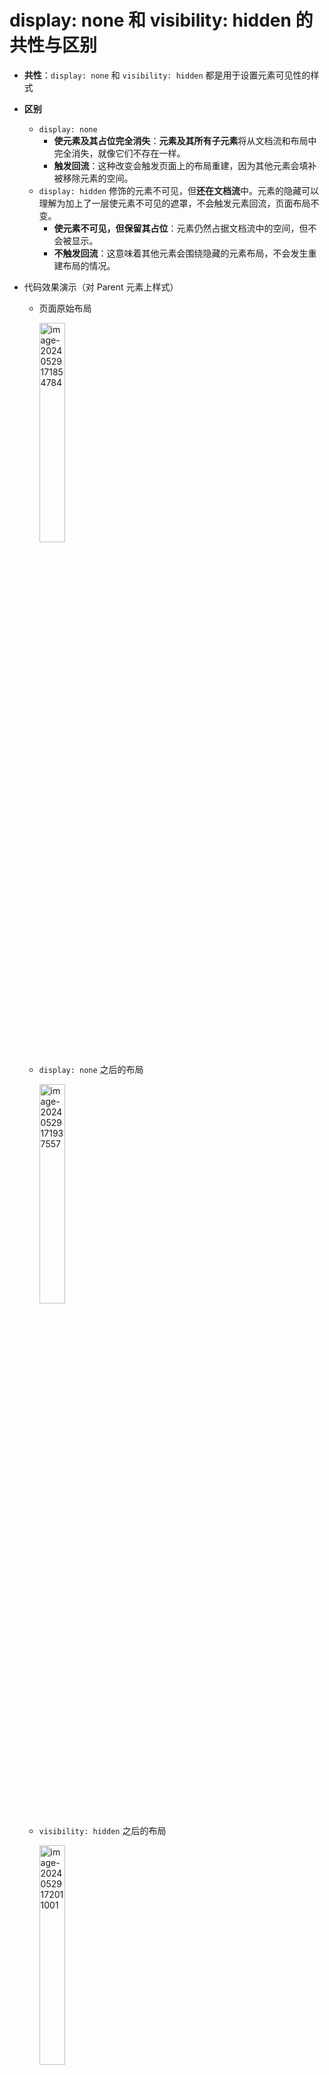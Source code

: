 # display: none 和 visibility: hidden 的共性与区别

- **共性**：`display: none` 和 `visibility: hidden` 都是用于设置元素可见性的样式

- **区别**

  - `display: none` 
    - **使元素及其占位完全消失**：**元素及其所有子元素**将从文档流和布局中完全消失，就像它们不存在一样。
    - **触发回流**：这种改变会触发页面上的布局重建，因为其他元素会填补被移除元素的空间。
  - `display: hidden` 修饰的元素不可见，但**还在文档流**中。元素的隐藏可以理解为加上了一层使元素不可见的遮罩，不会触发元素回流，页面布局不变。
    - **使元素不可见，但保留其占位**：元素仍然占据文档流中的空间，但不会被显示。
    - **不触发回流**：这意味着其他元素会围绕隐藏的元素布局，不会发生重建布局的情况。

- 代码效果演示（对 Parent 元素上样式）

  - 页面原始布局

    <img src="https://cdn.jsdelivr.net/gh/Nasir1423/blog-img@main/image-20240529171854784.png" alt="image-20240529171854784" style="width:30%;" />

  - `display: none` 之后的布局

    <img src="https://cdn.jsdelivr.net/gh/Nasir1423/blog-img@main/image-20240529171937557.png" alt="image-20240529171937557" style="width:30%;" />

  - `visibility: hidden` 之后的布局

    <img src="https://cdn.jsdelivr.net/gh/Nasir1423/blog-img@main/image-20240529172011001.png" alt="image-20240529172011001" style="width:30%;" />
